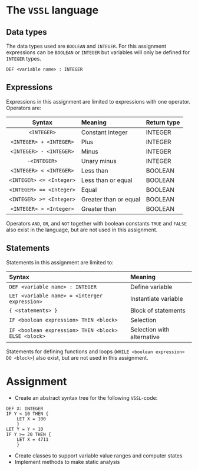 # The `VSSL` language

## Data types

The data types used are `BOOLEAN` and `INTEGER`.
For this assignment expressions can be `BOOLEAN` or `INTEGER`
but variables will only be defined for `INTEGER` types.

```
DEF <variable name> : INTEGER
```

## Expressions

Expressions in this assignment are limited to expressions with one operator.
Operators are:

| Syntax                   | Meaning               | Return type |
| :----------------------: | :-------------------- | :---------- |
| `<INTEGER>`              | Constant integer      | INTEGER     |
| `<INTEGER> + <INTEGER>`  | Plus                  | INTEGER     |
| `<INTEGER> - <INTEGER>`  | Minus                 | INTEGER     |
| `-<INTEGER>`             | Unary minus           | INTEGER     |
| `<INTEGER> < <INTEGER>`  | Less than             | BOOLEAN     |
| `<INTEGER> <= <Integer>` | Less than or equal    | BOOLEAN     |
| `<INTEGER> == <Integer>` | Equal                 | BOOLEAN     |
| `<INTEGER> >= <Integer>` | Greater than or equal | BOOLEAN     |
| `<INTEGER> > <Integer>`  | Greater than          | BOOLEAN     |

Operators `AND`, `OR`, and `NOT` together with
boolean constants `TRUE` and `FALSE` also exist in the language,
but are not used in this assignment.

## Statements

Statements in this assignment are limited to:

| Syntax                                              | Meaning                    |
| :-------------------------------------------------- | :------------------------- |
| `DEF <variable name> : INTEGER`                     | Define variable            |
| `LET <variable name> = <interger expression>`       | Instantiate variable       |
| `{ <statements> }`                                  | Block of statements        |
| `IF <boolean expression> THEN <block>`              | Selection                  |
| `IF <boolean expression> THEN <block> ELSE <block>` | Selection with alternative |

Statements for defining functions and
loops (`WHILE <boolean expression> DO <block>`) also exist,
but are not used in this assignment.

# Assignment

* Create an abstract syntax tree for the following `VSSL`-code:

```
DEF X: INTEGER
IF Y < 10 THEN {
    LET X = 100
    }
LET Y = Y + 10
IF Y >= 20 THEN {
    LET X = 4711
    }
```

* Create classes to support variable value ranges and computer states
* Implement methods to make static analysis
